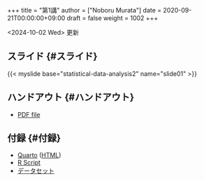 +++
title = "第1講"
author = ["Noboru Murata"]
date = 2020-09-21T00:00:00+09:00
draft = false
weight = 1002
+++

<span class="timestamp-wrapper"><span class="timestamp">&lt;2024-10-02 Wed&gt; </span></span> 更新


## スライド {#スライド}

{{< myslide base="statistical-data-analysis2" name="slide01" >}}


## ハンドアウト {#ハンドアウト}

-   [PDF file](https://noboru-murata.github.io/statistical-data-analysis2/pdfs/slide01.pdf)


## 付録 {#付録}

-   [Quarto](https://noboru-murata.github.io/statistical-data-analysis2/code/practice01.qmd) ([HTML](https://noboru-murata.github.io/statistical-data-analysis2/code/practice01.html))
-   [R Script](https://noboru-murata.github.io/statistical-data-analysis2/code/slide01.R)
-   [データセット](https://noboru-murata.github.io/statistical-data-analysis2/data/data01.zip)
